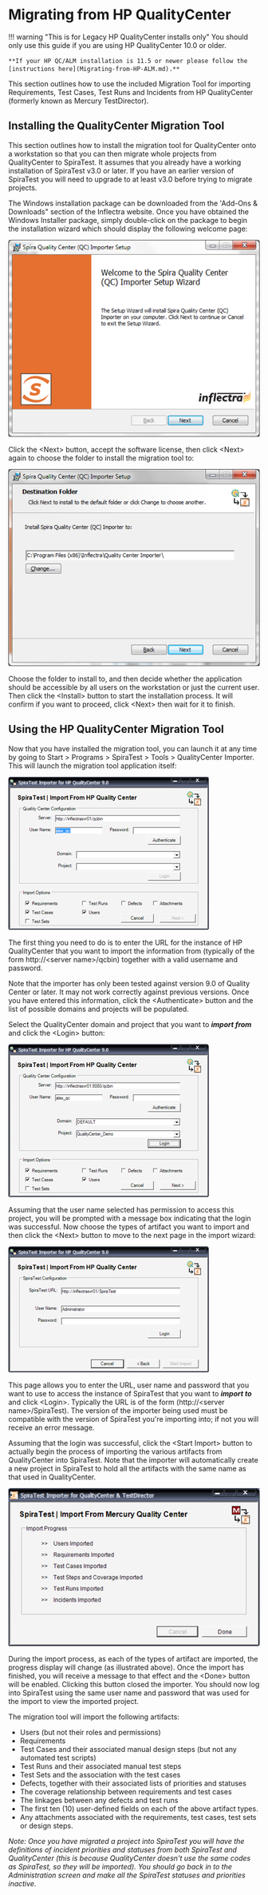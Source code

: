 #  Migrating from HP QualityCenter
!!! warning "This is for Legacy HP QualityCenter installs only"
    You should only use this guide if you are using HP QualityCenter 10.0 or older.

    **If your HP QC/ALM installation is 11.5 or newer please follow the [instructions here](Migrating-from-HP-ALM.md).**

This section outlines how to use the included Migration Tool for importing Requirements, Test Cases, Test Runs and Incidents from HP QualityCenter (formerly known as Mercury TestDirector).

## Installing the QualityCenter Migration Tool

This section outlines how to install the migration tool for QualityCenter onto a workstation so that you can then migrate whole projects from QualityCenter to SpiraTest. It assumes that you already have a working installation of SpiraTest v3.0 or later. If you have an earlier version of SpiraTest you will need to upgrade to at least v3.0 before trying to migrate projects.

The Windows installation package can be downloaded from the 'Add-Ons & Downloads" section of the Inflectra website. Once you have obtained the Windows Installer package, simply double-click on the package to begin the installation wizard which should display the following welcome page:

![](img/Migrating_from_HP_QualityCenter_47.png)  


Click the <Next\> button, accept the software license, then click <Next\> again to choose the folder to install the migration tool to:

![](img/Migrating_from_HP_QualityCenter_48.png)  


Choose the folder to install to, and then decide whether the application should be accessible by all users on the workstation or just the current user. Then click the <Install\> button to start the installation process. It will confirm if you want to proceed, click <Next\> then wait for it to finish.

## Using the HP QualityCenter Migration Tool

Now that you have installed the migration tool, you can launch it at any time by going to Start \> Programs \> SpiraTest \> Tools \> QualityCenter Importer. This will launch the migration tool application itself:

![](img/Migrating_from_HP_QualityCenter_49.png)  


The first thing you need to do is to enter the URL for the instance of HP QualityCenter that you want to import the information from (typically of the form http://<server name\>/qcbin) together with a valid username and password.

Note that the importer has only been tested against version 9.0 of Quality Center or later. It may not work correctly against previous versions. Once you have entered this information, click the <Authenticate\> button and the list of possible domains and projects will be populated.

Select the QualityCenter domain and project that you want to ***import from*** and click the <Login\> button:

![](img/Migrating_from_HP_QualityCenter_50.png)  


Assuming that the user name selected has permission to access this project, you will be prompted with a message box indicating that the login was successful. Now choose the types of artifact you want to import and then click the <Next\> button to move to the next page in the import wizard:

![](img/Migrating_from_HP_QualityCenter_51.png)  


This page allows you to enter the URL, user name and password that you want to use to access the instance of SpiraTest that you want to ***import to*** and click <Login\>. Typically the URL is of the form (http://<server name\>/SpiraTest). The version of the importer being used must be compatible with the version of SpiraTest you're importing into; if not you will receive an error message.

Assuming that the login was successful, click the <Start Import\> button to actually begin the process of importing the various artifacts from QualityCenter into SpiraTest. Note that the importer will automatically create a new project in SpiraTest to hold all the artifacts with the same name as that used in QualityCenter.

![](img/Migrating_from_HP_QualityCenter_52.png)  


During the import process, as each of the types of artifact are imported, the progress display will change (as illustrated above). Once the import has finished, you will receive a message to that effect and the <Done\> button will be enabled. Clicking this button closed the importer. You should now log into SpiraTest using the same user name and password that was used for the import to view the imported project.

The migration tool will import the following artifacts:

- Users (but not their roles and permissions)
- Requirements
- Test Cases and their associated manual design steps (but not any automated test scripts)
- Test Runs and their associated manual test steps
- Test Sets and the association with the test cases
- Defects, together with their associated lists of priorities and statuses
- The coverage relationship between requirements and test cases
- The linkages between any defects and test runs
- The first ten (10) user-defined fields on each of the above artifact types.
- Any attachments associated with the requirements, test cases, test sets or design steps.

*Note: Once you have migrated a project into SpiraTest you will have the definitions of incident priorities and statuses from both SpiraTest and QualityCenter (this is because QualityCenter doesn't use the same codes as SpiraTest, so they will be imported). You should go back in to the Administration screen and make all the SpiraTest statuses and priorities inactive.*